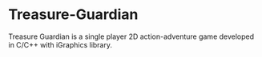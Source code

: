 # Treasure-Guardian
Treasure Guardian is a single player 2D action-adventure game developed in C/C++ with iGraphics library.

